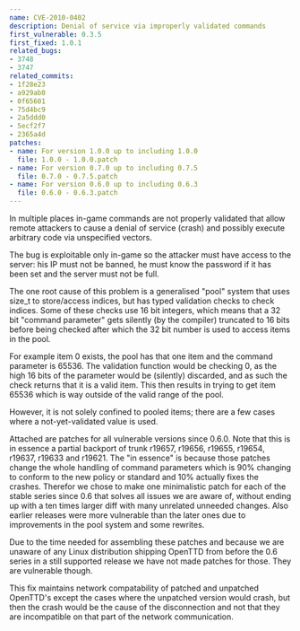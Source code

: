 ```yaml
---
name: CVE-2010-0402
description: Denial of service via improperly validated commands
first_vulnerable: 0.3.5
first_fixed: 1.0.1
related_bugs:
- 3748
- 3747
related_commits:
- 1f28e23
- a929ab0
- 0f65601
- 75d4bc9
- 2a5ddd0
- 5ecf2f7
- 2365a4d
patches:
- name: For version 1.0.0 up to including 1.0.0
  file: 1.0.0 - 1.0.0.patch
- name: For version 0.7.0 up to including 0.7.5
  file: 0.7.0 - 0.7.5.patch
- name: For version 0.6.0 up to including 0.6.3
  file: 0.6.0 - 0.6.3.patch
---
```


In multiple places in-game commands are not properly validated that allow
remote attackers to cause a denial of service (crash) and possibly execute
arbitrary code via unspecified vectors.

The bug is exploitable only in-game so the attacker must have access to
the server: his IP must not be banned, he must know the password if it
has been set and the server must not be full.

The one root cause of this problem is a generalised "pool" system that uses
size_t to store/access indices, but has typed validation checks to check
indices. Some of these checks use 16 bit integers, which means that a 32 bit
"command parameter" gets silently (by the compiler) truncated to 16 bits before
being checked after which the 32 bit number is used to access items in the
pool.

For example item 0 exists, the pool has that one item and the command parameter
is 65536. The validation function would be checking 0, as the high 16 bits of
the parameter would be (silently) discarded, and as such the check returns that
it is a valid item. This then results in trying to get item 65536 which is way
outside of the valid range of the pool.

However, it is not solely confined to pooled items; there are a few cases where
a not-yet-validated value is used.

Attached are patches for all vulnerable versions since 0.6.0. Note that this is
in essence a partial backport of trunk r19657, r19656, r19655, r19654, r19637,
r19633 and r19621. The "in essence" is because those patches change the whole
handling of command parameters which is 90% changing to conform to the new
policy or standard and 10% actually fixes the crashes. Therefor we chose to
make one minimalistic patch for each of the stable series since 0.6 that solves
all issues we are aware of, without ending up with a ten times larger diff with
many unrelated unneeded changes. Also earlier releases were more vulnerable
than the later ones due to improvements in the pool system and some rewrites.

Due to the time needed for assembling these patches and because we are unaware
of any Linux distribution shipping OpenTTD from before the 0.6 series in a
still supported release we have not made patches for those. They are vulnerable
though.

This fix maintains network compatability of patched and unpatched OpenTTD's
except the cases where the unpatched version would crash, but then the crash
would be the cause of the disconnection and not that they are incompatible
on that part of the network communication.
